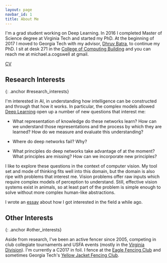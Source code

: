 ```yaml
---
layout: page
navbar_id: 1
title: About Me
---
```


I'm a grad student working on Deep Learning.
In 2016 I completed Master of Science degree at Virginia Tech and started my PhD.
At the beginning of 2017 I moved to Georgia Tech with my advisor, [Dhruv Batra][dhruv_page],
to continue my PhD. I sit at desk 271 in the [College of Computing Building](https://www.cc.gatech.edu/about/facilities)
and you can reach me at michael.a.cogswell at gmail.

[dhruv_page]: https://www.cc.gatech.edu/~dbatra/index.html

[CV]({{site.cv_url}})

Research Interests
---
{: .anchor #research_interests}

I'm interested in AI, in understanding how intelligence can be constructed
and through that how it works.
In particular, the complex models allowed [Deep Learning](http://en.wikipedia.org/wiki/Deep_learning)
open up a number of new questions that interest me:

* What representation of knowledge do these networks learn? How can we
understand those representations and the process by which they are learned?
How do we measure and evaluate this understanding?

* Where do deep networks fail? Why?

* What principles do deep networks take advantage of at the moment?
What principles are missing? How can we incorporate new principles?


I like to explore these questions in the context of computer vision.
My tool set and mode of thinking fits well into this domain, but the
domain is also ripe with problems that interest me.
Vision problems offer raw inputs which require complex models of
perception to understand. Still, effective vision systems exist in
animals, so at least part of the problem is simple enough to solve
without more complex human-like abstractions.

I wrote an [essay](/blog/why_ai) about how I got interested in the field a while ago.


Other Interests
---
{: .anchor #other_interests}

Aside from research, I've been an active fencer since 2005, competing in
club collegiate tournaments and USFA events (mostly in the
[Virginia Division][vadiv]). I'm currently a C2017 in foil.
I fence at the [Eagle Fencing Club][eagle] and sometimes Georgia Tech's
[Yellow Jacket Fencing Club][gtfencing].

[vadiv]: http://va-usfa.com/
[vtfencing]: http://www.fencing.org.vt.edu/
[gtfencing]: http://www.yellowjacketfencing.com/
[eagle]: http://eaglefencingclub.com

